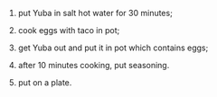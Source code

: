 
1. put Yuba in salt hot water for 30 minutes;

2. cook eggs with taco in  pot;

3. get Yuba out and put it in pot which contains eggs;

4. after 10 minutes cooking, put seasoning.

5. put on a plate.